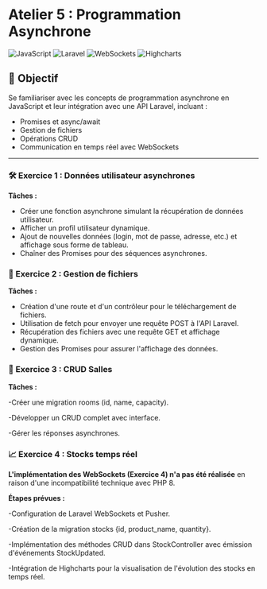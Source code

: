 # Atelier 5 : Programmation Asynchrone
![JavaScript](https://img.shields.io/badge/JavaScript-ES6+-yellow)
![Laravel](https://img.shields.io/badge/Laravel-8.x-red)
![WebSockets](https://img.shields.io/badge/WebSockets-Pusher-blueviolet)
![Highcharts](https://img.shields.io/badge/Visualisation-Highcharts-green)
## 📌 Objectif
Se familiariser avec les concepts de programmation asynchrone en JavaScript et leur intégration avec une API Laravel, incluant :
- Promises et async/await
- Gestion de fichiers
- Opérations CRUD
- Communication en temps réel avec WebSockets

---
### 🛠️ Exercice 1 : Données utilisateur asynchrones
**Tâches :**
- Créer une fonction asynchrone simulant la récupération de données utilisateur.
- Afficher un profil utilisateur dynamique.
- Ajout de nouvelles données (login, mot de passe, adresse, etc.) et affichage sous forme de tableau.
- Chaîner des Promises pour des séquences asynchrones.

### 📂 Exercice 2 : Gestion de fichiers
**Tâches :**
- Création d'une route et d'un contrôleur pour le téléchargement de fichiers.
- Utilisation de fetch pour envoyer une requête POST à l'API Laravel. 
- Récupération des fichiers avec une requête GET et affichage dynamique. 
- Gestion des Promises pour assurer l'affichage des données.

### 🏫 Exercice 3 : CRUD Salles
**Tâches :**

-Créer une migration rooms (id, name, capacity).

-Développer un CRUD complet avec interface.

-Gérer les réponses asynchrones.

### 📈 Exercice 4 : Stocks temps réel

**L'implémentation des WebSockets (Exercice 4) n'a pas été réalisée** en raison d'une incompatibilité technique avec PHP 8.

 **Étapes prévues :**
 
-Configuration de Laravel WebSockets et Pusher. 

-Création de la migration stocks {id, product_name, quantity}. 

-Implémentation des méthodes CRUD dans StockController avec émission d'événements StockUpdated. 

-Intégration de Highcharts pour la visualisation de l'évolution des stocks en temps réel.

